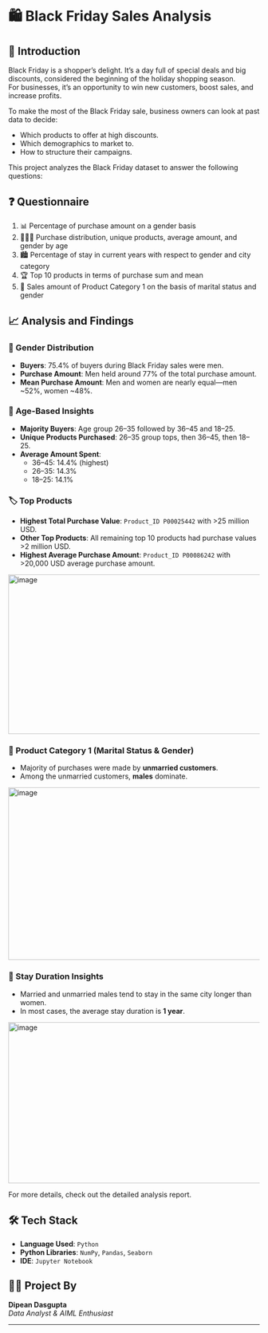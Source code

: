 # 🛍️ Black Friday Sales Analysis

## 📝 Introduction
Black Friday is a shopper’s delight. It’s a day full of special deals and big discounts, considered the beginning of the holiday shopping season.  
For businesses, it’s an opportunity to win new customers, boost sales, and increase profits.  

To make the most of the Black Friday sale, business owners can look at past data to decide:
- Which products to offer at high discounts.
- Which demographics to market to.
- How to structure their campaigns.

This project analyzes the Black Friday dataset to answer the following questions:

## ❓ Questionnaire
1. 📊 Percentage of purchase amount on a gender basis  
2. 🧑‍🤝‍🧑 Purchase distribution, unique products, average amount, and gender by age  
3. 🏙️ Percentage of stay in current years with respect to gender and city category  
4. 🏆 Top 10 products in terms of purchase sum and mean  
5. 💍 Sales amount of Product Category 1 on the basis of marital status and gender  

## 📈 Analysis and Findings

### 👥 Gender Distribution
- **Buyers**: 75.4% of buyers during Black Friday sales were men.  
- **Purchase Amount**: Men held around 77% of the total purchase amount.  
- **Mean Purchase Amount**: Men and women are nearly equal—men ~52%, women ~48%.  



### 🎂 Age-Based Insights
- **Majority Buyers**: Age group 26–35 followed by 36–45 and 18–25.  
- **Unique Products Purchased**: 26–35 group tops, then 36–45, then 18–25.  
- **Average Amount Spent**:  
  - 36–45: 14.4% (highest)  
  - 26–35: 14.3%  
  - 18–25: 14.1%  

### 🏷️ Top Products
- **Highest Total Purchase Value**: `Product_ID P00025442` with >25 million USD.  
- **Other Top Products**: All remaining top 10 products had purchase values >2 million USD.  
- **Highest Average Purchase Amount**: `Product_ID P00086242` with >20,000 USD average purchase amount.  
<img width="801" height="320" alt="image" src="https://github.com/user-attachments/assets/79107286-9751-4e66-b8f8-526003b62908" />

### 🛒 Product Category 1 (Marital Status & Gender)
- Majority of purchases were made by **unmarried customers**.  
- Among the unmarried customers, **males** dominate.  
<img width="751" height="346" alt="image" src="https://github.com/user-attachments/assets/776b5cbf-be5f-4924-b029-aa396273e9bb" />

### 📍 Stay Duration Insights
- Married and unmarried males tend to stay in the same city longer than women.  
- In most cases, the average stay duration is **1 year**.  

<img width="758" height="323" alt="image" src="https://github.com/user-attachments/assets/fa847e1b-4ec0-463a-97fa-8bab0219de16" />

For more details, check out the detailed analysis report.

## 🛠️ Tech Stack
- **Language Used**: `Python`  
- **Python Libraries**: `NumPy`, `Pandas`, `Seaborn`   
- **IDE**: `Jupyter Notebook`   



## 👨‍💻 Project By
**Dipean Dasgupta**  
_Data Analyst & AIML Enthusiast_  

---
